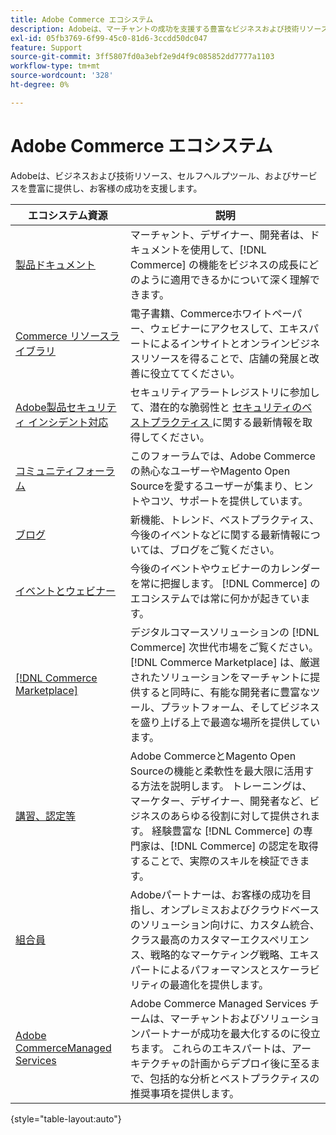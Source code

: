 ```yaml
---
title: Adobe Commerce エコシステム
description: Adobeは、マーチャントの成功を支援する豊富なビジネスおよび技術リソース、セルフヘルプツール、サービスを提供します。
exl-id: 05fb3769-6f99-45c0-81d6-3ccdd50dc047
feature: Support
source-git-commit: 3ff5807fd0a3ebf2e9d4f9c085852dd7777a1103
workflow-type: tm+mt
source-wordcount: '328'
ht-degree: 0%

---
```


# Adobe Commerce エコシステム

Adobeは、ビジネスおよび技術リソース、セルフヘルプツール、およびサービスを豊富に提供し、お客様の成功を支援します。

| エコシステム資源 | 説明 |
| ------------------ | ----------- |
| [ 製品ドキュメント ][1] | マーチャント、デザイナー、開発者は、ドキュメントを使用して、[!DNL Commerce] の機能をビジネスの成長にどのように適用できるかについて深く理解できます。 |
| [Commerce リソースライブラリ ][3] | 電子書籍、Commerceホワイトペーパー、ウェビナーにアクセスして、エキスパートによるインサイトとオンラインビジネスリソースを得ることで、店舗の発展と改善に役立ててください。 |
| [Adobe製品セキュリティ インシデント対応 ][4] | セキュリティアラートレジストリに参加して、潜在的な脆弱性と [ セキュリティのベストプラクティス ][5] に関する最新情報を取得してください。 |
| [ コミュニティフォーラム ][6] | このフォーラムでは、Adobe Commerceの熱心なユーザーやMagento Open Sourceを愛するユーザーが集まり、ヒントやコツ、サポートを提供しています。 |
| [ ブログ ][7] | 新機能、トレンド、ベストプラクティス、今後のイベントなどに関する最新情報については、ブログをご覧ください。 |
| [ イベントとウェビナー ][8] | 今後のイベントやウェビナーのカレンダーを常に把握します。 [!DNL Commerce] のエコシステムでは常に何かが起きています。 |
| [[!DNL Commerce Marketplace]][9] | デジタルコマースソリューションの [!DNL Commerce] 次世代市場をご覧ください。 [!DNL Commerce Marketplace] は、厳選されたソリューションをマーチャントに提供すると同時に、有能な開発者に豊富なツール、プラットフォーム、そしてビジネスを盛り上げる上で最適な場所を提供しています。 |
| [ 講習、認定等 ][10] | Adobe CommerceとMagento Open Sourceの機能と柔軟性を最大限に活用する方法を説明します。 トレーニングは、マーケター、デザイナー、開発者など、ビジネスのあらゆる役割に対して提供されます。 経験豊富な [!DNL Commerce] の専門家は、[!DNL Commerce] の認定を取得することで、実際のスキルを検証できます。 |
| [ 組合員 ][12] | Adobeパートナーは、お客様の成功を目指し、オンプレミスおよびクラウドベースのソリューション向けに、カスタム統合、クラス最高のカスタマーエクスペリエンス、戦略的なマーケティング戦略、エキスパートによるパフォーマンスとスケーラビリティの最適化を提供します。 |
| [Adobe CommerceManaged Services][13] | Adobe Commerce Managed Services チームは、マーチャントおよびソリューションパートナーが成功を最大化するのに役立ちます。 これらのエキスパートは、アーキテクチャの計画からデプロイ後に至るまで、包括的な分析とベストプラクティスの推奨事項を提供します。 |

{style="table-layout:auto"}

[1]: https://experienceleague.adobe.com/docs/commerce.html
[3]: https://business.adobe.com/resources/main.html?Products+%26+Services=Commerce%252CCommerce%2520Cloud
[4]: https://helpx.adobe.com/security.html
[5]: https://www.adobe.com/content/dam/cc/en/security/pdfs/Adobe-Magento-Commerce-Best-Practices-Guide.pdf
[6]: https://community.magento.com/
[7]: https://business.adobe.com/blog/
[8]: https://www.adobe.com/events.html
[9]: https://marketplace.magento.com/
[10]: https://learning.adobe.com/catalog.html?solution=Adobe%20Commerce
[12]: https://business.adobe.com/products/magento/partners.html
[13]: https://business.adobe.com/products/magento/fully-managed-service.html
